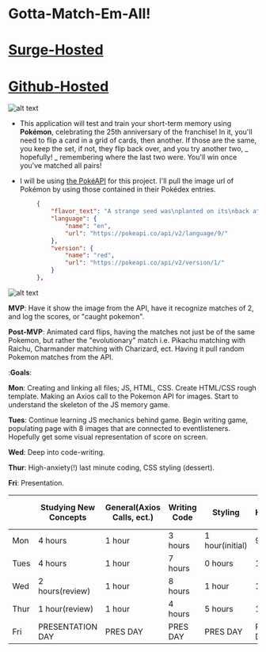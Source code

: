 # Gotta-Match-Em-All!

# [Surge-Hosted](http://match-em-all.surge.sh/)

# [Github-Hosted](https://pecodory.github.io/Gotta-Match-Em-All/)

![alt text](https://static.wikia.nocookie.net/pokemon-fano/images/6/6f/Poke_Ball.png/revision/latest/scale-to-width-down/340?cb=20140520015336)

- This application will test and train your short-term memory using **Pokémon**, celebrating the 25th anniversary of the franchise! In it, you'll need to flip a card in a grid of cards, then another. If those are the same, you keep the set, if not, they flip back over, and you try another two, _ hopefully! _ remembering where the last two were. You'll win once you've matched all pairs!

- I will be using [the PokéAPI](https://pokeapi.co) for this project. I'll pull the image url of Pokémon by using those contained in their Pokédex entries.

```json
        {
            "flavor_text": "A strange seed was\nplanted on its\nback at birth.\fThe plant sprouts\nand grows with\nthis POKéMON.",
            "language": {
                "name": "en",
                "url": "https://pokeapi.co/api/v2/language/9/"
            },
            "version": {
                "name": "red",
                "url": "https://pokeapi.co/api/v2/version/1/"
            }
        },
```

![alt text](https://i.imgur.com/ZPt671q.png)

**MVP**: Have it show the image from the API, have it recognize matches of 2, and log the scores, or "caught pokemon".

**Post-MVP**: Animated card flips, having the matches not just be of the same Pokemon, but rather the "evolutionary" match i.e. Pikachu matching with Raichu, Charmander matching with Charizard, ect. Having it pull random Pokemon matches from the API.

:**Goals**:

**Mon**: Creating and linking all files; JS, HTML, CSS. Create HTML/CSS rough template. Making an Axios call to the Pokemon API for images. Start to understand the skeleton of the JS memory game.

**Tues**: Continue learning JS mechanics behind game. Begin writing game, populating page with 8 images that are connected to eventlisteners. Hopefully get some visual representation of score on screen.

**Wed**: Deep into code-writing.

**Thur**: High-anxiety(!) last minute coding, CSS styling (dessert).

**Fri**: Presentation.

|      | Studying New Concepts | General(Axios Calls, ect.) | Writing Code | Styling         | Total Hours Day | Total Hours Days |
| ---- | --------------------- | -------------------------- | ------------ | --------------- | --------------- | ---------------- |
| Mon  | 4 hours               | 1 hour                     | 3 hours      | 1 hour(initial) | 9               | 9                |
| Tues | 4 hours               | 1 hour                     | 7 hours      | 0 hours         | 12              | 21               |
| Wed  | 2 hours(review)       | 1 hour                     | 8 hours      | 1 hour          | 12              | 33               |
| Thur | 1 hour(review)        | 1 hour                     | 4 hours      | 5 hours         | 11              | 44               |
| Fri  | PRESENTATION DAY      | PRES DAY                   | PRES DAY     | PRES DAY        | PRES DAY        | PRES DAY         |
